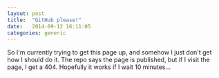 ```yaml
---
layout: post
title:  "GitHub please!"
date:   2014-09-12 16:11:05
categories: generic
---
```


So I'm currently trying to get this page up, and somehow I just don't get how I should do it.
The repo says the page is published, but if I visit the page, I get a 404. Hopefully it works if I wait 10 minutes...